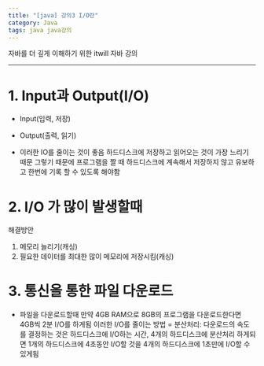 ```yaml
---
title: "[java] 강의3 I/O란"
category: Java
tags: java java강의 
---
```


자바를 더 깊게 이해하기 위한 itwill 자바 강의

-----

# 1. Input과 Output(I/O)

- Input(입력, 저장)
- Output(출력, 읽기)

- 이러한 IO를 줄이는 것이 좋음
        하드디스크에 저장하고 읽어오는 것이 가장 느리기 때문
        그렇기 때문에 프로그램을 짤 때 하드디스크에 계속해서 저장하지 않고 유보하고 한번에 기록 할 수 있도록 해야함

# 2. I/O 가 많이 발생할때

해결방안
1. 메모리 늘리기(캐싱)
2. 필요한 데이터를 최대한 많이 메모리에 저장시킴(캐싱)

# 3. 통신을 통한 파일 다운로드

- 파일을 다운로드할때 만약 4GB RAM으로 8GB의 프로그램을 다운로드한다면 4GB씩 2분 I/O를 하게됨
        이러한 I/O를 줄이는 방법
        = 분산처리: 다운로드의 속도를 결정하는 것은 하드디스크에 I/O하는 시간, 4개의 하드디스크에 분산처리 하게되면 1개의 하드디스크에 4초동안 I/O할 것을 4개의 하드디스크에 1초만에 I/O할 수 있게됨



